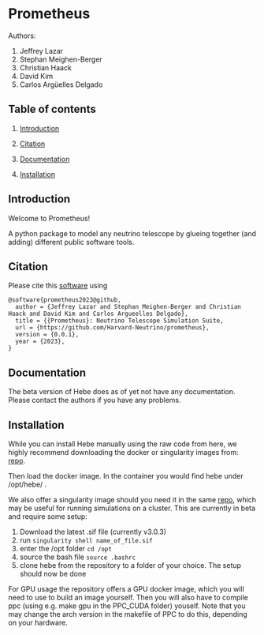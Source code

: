 # Prometheus

Authors:

1. Jeffrey Lazar
2. Stephan Meighen-Berger
3. Christian Haack
4. David Kim
5. Carlos Argüelles Delgado


## Table of contents

1. [Introduction](#introduction)

2. [Citation](#citation)

3. [Documentation](#documentation)

4. [Installation](#installation)


## Introduction <a name="introduction"></a>

Welcome to Prometheus!

A python package to model any neutrino telescope by glueing together (and adding) different public software tools.

## Citation <a name="citation"></a>

Please cite this [software](https://github.com/Harvard-Neutrino/hebe) using
```
@software{prometheus2023@github,
  author = {Jeffrey Lazar and Stephan Meighen-Berger and Christian Haack and David Kim and Carlos Argueelles Delgado},
  title = {{Prometheus}: Neutrino Telescope Simulation Suite,
  url = {https://github.com/Harvard-Neutrino/prometheus},
  version = {0.0.1},
  year = {2023},
}
```

## Documentation <a name="documentation"></a>

The beta version of Hebe does as of yet not have any documentation. Please contact the authors if you have any problems.

## Installation <a name="installation"></a>

While you can install Hebe manually using the raw code from here, we highly recommend downloading the docker or singularity images from: [repo](https://drive.google.com/drive/folders/1-PbSiZQr0n85g9PrhbHMeURDOA02QUSY?usp=sharing).

Then load the docker image. In the container you would find hebe under /opt/hebe/ .

We also offer a singularity image should you need it in the same [repo](https://drive.google.com/drive/folders/1-PbSiZQr0n85g9PrhbHMeURDOA02QUSY?usp=sharing), which may be useful for running simulations on a cluster.
This are currently in beta and require some setup:

1. Download the latest .sif file (currently v3.0.3)
2. run ``` singularity shell name_of_file.sif ```
3. enter the /opt folder ```cd /opt ```
4. source the bash file ``` source .bashrc ```
5. clone hebe from the repository to a folder of your choice. The setup should now be done

For GPU usage the repository offers a GPU docker image, which you will need to use to build an image yourself. Then you will also have to compile ppc (using e.g. make gpu in the PPC_CUDA folder) youself. Note that you may change the arch version in the makefile of PPC to do this, depending on your hardware.
